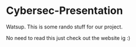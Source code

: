 # Cybersec-Presentation
Watsup. This is some rando stuff for our project.


No need to read this just check out the website ig :)
